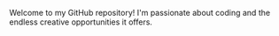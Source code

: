 Welcome to my GitHub repository! 
I'm passionate about coding and the endless creative opportunities it offers.
